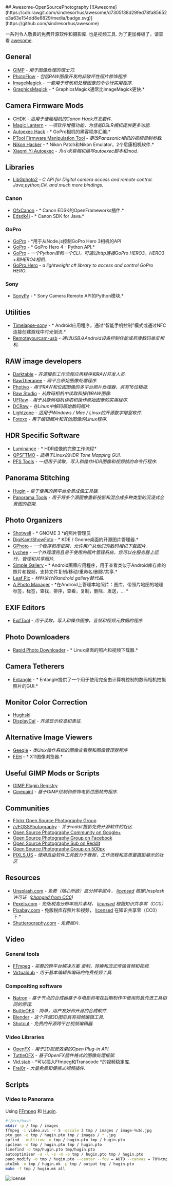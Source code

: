 <div class="github-widget" data-repo="ibaaj/awesome-OpenSourcePhotography"></div>
<script async src="https://pagead2.googlesyndication.com/pagead/js/adsbygoogle.js"></script><ins class="adsbygoogle" style="display:block" data-ad-client="ca-pub-6890694312814945" data-ad-slot="5473692530" data-ad-format="auto"  data-full-width-responsive="true"></ins><script>(adsbygoogle = window.adsbygoogle || []).push({});</script>
## Awesome-OpenSourcePhotography
[![Awesome](https://cdn.rawgit.com/sindresorhus/awesome/d7305f38d29fed78fa85652e3a63e154dd8e8829/media/badge.svg)](https://github.com/sindresorhus/awesome)

 一系列令人敬畏的免费开源软件和摄影库.  也是视频工具.  为了更加棒极了，请查看 [awesome](https://github.com/sindresorhus/awesome).



## General

- [GIMP](http://www.gimp.org/) -  *用于图像处理的瑞士刀.*
- [PhotoFlow](https://github.com/aferrero2707/PhotoFlow) -  *包括RAW图像开发的非破坏性照片修饰程序.*
- [ImageMagick](http://www.imagemagick.org/) -  *一套用于修改和处理图像的命令行实用程序.*
- [GraphicsMagick](http://www.graphicsmagick.org/) -  * GraphicsMagick通常比ImageMagick更快.*

## Camera Firmware Mods 

- [CHDK](http://chdk.wikia.com/wiki/CHDK) -  *适用于佳能相机的Canon Hack开发套件.* 
- [Magic Lantern](http://magiclantern.fm/) -  *一项软件增强功能，为佳能DSLR相机提供更多功能.*
- [Autoexec Hack](https://github.com/KonradIT/autoexechack) -  * GoPro相机的黑客程序汇编.*
- [PTool Firmware Manipulation Tool](http://www.gh1-hack.info/) -  *更改Panasonic相机的视频录制参数.*
- [Nikon Hacker](https://nikonhacker.com/wiki/Main_Page) -  * Nikon Patch和Nikon Emulator，2个尼康相机软件.*
- [Xiaomi Yi Autoexec](https://github.com/PJanisio/Xiaomi_Yi_autoexec) -  *为小米易相机编写autoexec脚本和mod.*

## Libraries

- [LibGphoto2](https://github.com/gphoto/libgphoto2) - *C APi for Digital camera access and remote control. Java,python,C#, and much more bindings.*

### Canon

- [OfxCanon](https://github.com/roxlu/ofxCanon) -  * Canon EDSK的OpenFrameworks插件.*
- [Edsdk4j](https://github.com/kritzikratzi/edsdk4j) -  * Canon SDK for Java.*

### GoPro
- [GoPro](https://github.com/kschzt/gopro) -  *用于从Node.js控制GoPro Hero 3相机的API
- [GoPro](https://github.com/DenisCarriere/gopro) -  * GoPro Hero 4  -  Python API.*
- [GoPro](https://github.com/joshvillbrandt/goprohero) -  *一个Python库和一个CLI，可通过http连接GoPro HERO3，HERO3 +和HERO4相机.*
- [GoPro.Hero](https://github.com/r1pper/GoPro.Hero) - *a lightweight c# library to access and control GoPro HERO.*

### Sony

- [SonyPy](https://github.com/storborg/sonypy) -  * Sony Camera Remote API的Python模块.*

## Utilities

- [Timelapse-sony](https://github.com/ThibaudM/timelapse-sony) -  * Android应用程序，通过“智能手机控制”模式或通过NFC连接创建游戏中时光倒流.*
- [Remoteyourcam-usb](https://github.com/crazymaik/remoteyourcam-usb) -  *通过USB从Android设备控制佳能或尼康数码单反相机.*


## RAW image developers

- [Darktable](http://www.darktable.org/) -  *开源摄影工作流程应用程序和RAW开发人员.*
- [RawTherapee](http://rawtherapee.com/) -  *跨平台原始图像处理程序.*
- [Photivo](http://photivo.org/photivo/start?redirect=1) -  *用于RAW和位图图像的多平台照片处理器，具有16位精度.*
- [Raw Studio](https://github.com/rawstudio/rawstudio) -  *从数码相机中读取和操作RAW图像.*
- [UFRaw](http://ufraw.sourceforge.net/) -  *用于从数码相机读取和操作原始图像的实用程序.*
- [DCRaw](http://www.cybercom.net/~dcoffin/dcraw/) -  *在Linux中解码原始数码照片.*
- [Lightzone](http://lightzoneproject.org/) -  *适用于Windows / Mac / Linux的开源数字暗室软件.*
- [Fotoxx](http://www.kornelix.com/fotoxx.html) -  *用于编辑照片和其他图像的Linux程序.*

## HDR Specific Software
- [Luminance](https://github.com/LuminanceHDR/LuminanceHDR) -  * HDR成像的完整工作流程*
- [QPSFTMO](http://theplaceofdeadroads.blogspot.com/2006/07/qpfstmo-hdr-tone-mapping-gui-for-linux_04.html) -  *适用于Linux的HDR Tone Mapping GUI.*
- [PFS Tools](http://pfstools.sourceforge.net/) -  *一组用于读取，写入和操作HDR图像和视频帧的命令行程序.*

## Panorama Stitching

- [Hugin](http://hugin.sourceforge.net/) -  *易于使用的跨平台全景成像工具链.*
- [Panorama Tools](http://www.panoramatools.com/) -  *用于将多个源图像重新投影和混合成多种类型的沉浸式全景图的框架.*

## Photo Organizers

- [Shotwell](http://yorba.org/shotwell/) -  * GNOME 3 *的照片管理员
- [DigiKam/ShowFoto](http://www.digikam.org/drupal/about?q=about/overview) -  * KDE / Gnome桌面的开源图片管理器.*
- [GPhoto](http://www.gphoto.org/) -  *一个程序和库框架，允许用户从他们的数码相机下载图片.*
- [Lychee](http://lychee.electerious.com/) -  *一个外观漂亮且易于使用的照片管理系统，您可以在服务器上运行，管理和共享照片.*
- [Simple Gallery](https://github.com/SimpleMobileTools/Simple-Gallery/) -  * Android画廊应用程序，用于查看类似于Android库存库的照片和视频，支持文件复制/移动/重命名/删除/共享.*
- [Leaf Pic](https://github.com/HoraApps/LeafPic/) -  *材料设计的android gallery替代品.*
- [A Photo Manager](https://github.com/k3b/APhotoManager/) -  *在Android上管理本地照片：图库，带照片地图的地理标签，标签，查找，排序，查看，复制，删除，发送，... *
## EXIF Editors

- [ExifTool](http://owl.phy.queensu.ca/~phil/exiftool/) -  *用于读取，写入和操作图像，音频和视频元数据的程序.*

## Photo Downloaders

- [Rapid Photo Downloader](http://www.damonlynch.net/rapid/index.html) -  * Linux桌面的照片和视频下载器.*

## Camera Tetherers

- [Entangle](http://entangle-photo.org/) -  * Entangle提供了一个用于使用完全由计算机控制的数码相机拍摄照片的GUI.*

## Monitor Color Correction

- [Hughski](http://www.hughski.com/index.html)
- [DisplayCal](http://displaycal.net/) -  *开源显示校准和表征.*

## Alternative Image Viewers

- [Geeqie](http://geeqie.sourceforge.net/) -  *类Unix操作系统的图像查看器和图像管理器程序*
- [FEH](http://feh.finalrewind.org/) -  * X11图像浏览器.*

## Useful GIMP Mods or Scripts

- [GIMP Plugin Registry](http://registry.gimp.org/)
- [Cinepaint](http://sourceforge.net/projects/cinepaint/files/CinePaint/) -  *基于GIMP绘制和修饰电影位图帧的程序.*

## Communities
- [Flickr Open Source Photography Group](https://www.flickr.com/groups/83823859@N00/)
- [/r/FOSSPhotography](http://reddit.com/r/fossphotography) -  *关于reddit摄影免费开源软件的社区.*
- [Open Source Photography Community on Google+](https://plus.google.com/u/0/communities/110647644928874455108)
- [Open Source Photography Group on Facebook](https://www.facebook.com/groups/326042310770868/)
- [Open Source Photography Sub on Reddit](https://www.reddit.com/r/opensourcephotography)
- [Open Source Photography Group on 500px](https://500px.com/groups/open-source-photography)
- [PIXLS.US](https://pixls.us) -  *使用自由软件工具致力于教程，工作流程和高质量摄影展示的社区*

## Resources
- [Unsplash.com](https://unsplash.com/) -  *免费（随心所欲）高分辨率照片， [licensed](https://medium.com/unsplash/the-unsplash-license-f6fb7de5c95a) 根据Unsplash许可证（[changed from CC0](https://medium.com/unsplash/why-we-moved-from-the-creative-commons-zero-license-to-the-unsplash-license-598f76386489))*
- [Pexels.com](https://pexels.com/) -  *免版税高分辨率照片素材， [licensed](https://www.pexels.com/photo-license/) 根据知识共享零（CC0）*
- [Pixabay.com](https://pixabay.com/) - 免版税库存照片和视频， [licensed](https://pixabay.com/en/service/faq/) 在知识共享零（CC0）下.*
- [Shutterography.com](https://www.shutterography.com) -  *免费照片.*

## Video 

### General tools

- [FFmpeg](https://www.ffmpeg.org/) -  *完整的跨平台解决方案 
录制，转换和流式传输音频和视频.*
- [Virtualdub](http://www.virtualdub.org/) -  *用于基本编辑和编码的免费视频工具.*

### Compositing software

- [Natron](https://github.com/MrKepzie/Natron) -  *基于节点的合成器基于与电影和电视后期制作中使用的最先进工具相同的原理.*
- [ButtleOFX](https://github.com/buttleofx/ButtleOFX) -  *简单，用户友好和开源的合成软件.* 
- [Blender](https://www.blender.org/) -  *这个开源3D图形具有视频编辑工具.*
- [Shotcut](https://github.com/mltframework/shotcut) -  *免费的开源跨平台视频编辑器.*

### Video Libraries

- [OpenFX](http://openfx.sourceforge.net/) -  *用于2D视觉效果的Open Plug-in API.*
- [TuttleOFX](https://github.com/tuttleofx/TuttleOFX) -  *基于OpenFX插件格式的图像处理框架.*
- [Vid.stab](https://github.com/georgmartius/vid.stab) -  *可以插入Ffmpeg和Transcode *的视频稳定库.
- [Frei0r](https://github.com/dyne/frei0r) -  *大量免费和便携式视频插件.*

## Scripts

### Video to Panorama 

Using [FFmpeg](https://www.ffmpeg.org/) 和 [Hugin](http://hugin.sourceforge.net/).

```bash
#!/bin/bash
mkdir -p / tmp / images
ffmpeg -i video.avi -r 5 -qscale 3 tmp / images / image-％3d.jpg
pto_gen -o tmp / hugin.pto tmp / images / * .jpg
cpfind --multirow -o tmp / hugin.pto tmp / hugin.pto
cpclean -o tmp / hugin.pto tmp / hugin.pto
linefind -o tmp/hugin.pto tmp/hugin.pto
autooptimiser -a -l -s -m -o tmp / hugin.pto tmp / hugin.pto
pano_modify -o tmp / hugin.pto --center --fov = AUTO --canvas = 70％tmp / hugin.pto
pto2mk -o tmp / hugin.mk -p tmp / output tmp / hugin.pto
make -f tmp / hugin.mk all
```

![license](https://i.creativecommons.org/l/by-nc/4.0/88x31.png)
